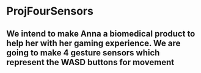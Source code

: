 # ProjFourSensors
## We intend to make Anna a biomedical product to help her with her gaming experience. We are going to make 4 gesture sensors which represent the WASD buttons for movement
